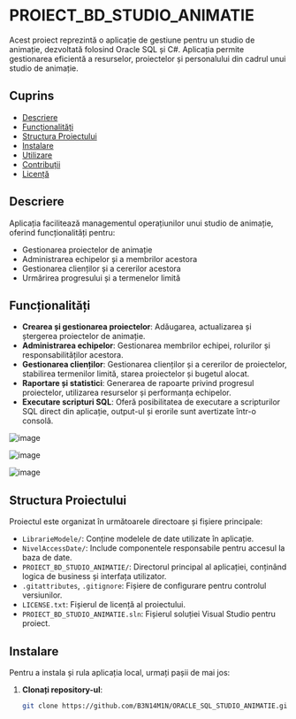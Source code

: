 # PROIECT_BD_STUDIO_ANIMATIE

Acest proiect reprezintă o aplicație de gestiune pentru un studio de animație, dezvoltată folosind Oracle SQL și C#. Aplicația permite gestionarea eficientă a resurselor, proiectelor și personalului din cadrul unui studio de animație.

## Cuprins

- [Descriere](#descriere)
- [Funcționalități](#funcționalități)
- [Structura Proiectului](#structura-proiectului)
- [Instalare](#instalare)
- [Utilizare](#utilizare)
- [Contribuții](#contribuții)
- [Licență](#licență)

## Descriere

Aplicația facilitează managementul operațiunilor unui studio de animație, oferind funcționalități pentru:

- Gestionarea proiectelor de animație
- Administrarea echipelor și a membrilor acestora
- Gestionarea clienților și a cererilor acestora
- Urmărirea progresului și a termenelor limită

## Funcționalități

- **Crearea și gestionarea proiectelor**: Adăugarea, actualizarea și ștergerea proiectelor de animație.
- **Administrarea echipelor**: Gestionarea membrilor echipei, rolurilor și responsabilităților acestora.
- **Gestionarea clienților**: Gestionarea clienților și a cererilor de proiectelor, stabilirea termenilor limită, starea proiectelor și bugetul alocat.
- **Raportare și statistici**: Generarea de rapoarte privind progresul proiectelor, utilizarea resurselor și performanța echipelor.
- **Executare scripturi SQL**: Oferă posibilitatea de executare a scripturilor SQL direct din aplicație, output-ul și erorile sunt avertizate într-o consolă.

![image](https://github.com/user-attachments/assets/e8d92157-716e-49d3-a895-d3d98e05e080)

![image](https://github.com/user-attachments/assets/01b4f0f9-bc60-4688-8ec7-4e3487e7a1d9)

![image](https://github.com/user-attachments/assets/b8c35436-32a1-4428-9bd8-78643fa789a2)

## Structura Proiectului

Proiectul este organizat în următoarele directoare și fișiere principale:

- `LibrarieModele/`: Conține modelele de date utilizate în aplicație.
- `NivelAccessDate/`: Include componentele responsabile pentru accesul la baza de date.
- `PROIECT_BD_STUDIO_ANIMATIE/`: Directorul principal al aplicației, conținând logica de business și interfața utilizator.
- `.gitattributes`, `.gitignore`: Fișiere de configurare pentru controlul versiunilor.
- `LICENSE.txt`: Fișierul de licență al proiectului.
- `PROIECT_BD_STUDIO_ANIMATIE.sln`: Fișierul soluției Visual Studio pentru proiect.

## Instalare

Pentru a instala și rula aplicația local, urmați pașii de mai jos:

1. **Clonați repository-ul**:

   ```bash
   git clone https://github.com/B3N14M1N/ORACLE_SQL_STUDIO_ANIMATIE.git

